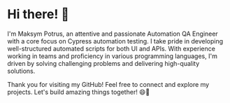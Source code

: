 # Hi there! 👋

I'm Maksym Potrus, an attentive and passionate Automation QA Engineer with a core focus on Cypress automation testing. I take pride in developing well-structured automated scripts for both UI and APIs. With experience working in teams and proficiency in various programming languages, I'm driven by solving challenging problems and delivering high-quality solutions.

Thank you for visiting my GitHub! Feel free to connect and explore my projects. Let's build amazing things together! 😄🚀
